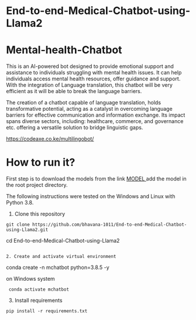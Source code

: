 # End-to-end-Medical-Chatbot-using-Llama2
# Mental-health-Chatbot 
This is an AI-powered bot designed to provide emotional support and assistance to individuals struggling with mental health issues. 
It can help individuals access mental health resources, offer guidance and support. 
With the integration of Language translation, this chatbot will be very efficient as it will be able to break the language barriers. 

The creation of a chatbot capable of language translation, holds transformative potential, acting as a catalyst in overcoming language barriers for effective communication and information exchange. 
Its impact spans diverse sectors, including: healthcare, commerce, and governance etc. offering a versatile solution to bridge linguistic gaps.

https://codeaxe.co.ke/multilingobot/
# How to run it?

First step is to download the models from the link <a href="https://drive.google.com/drive/folders/1ybwgK1XNG1wd8As0m9vjMdQfHmD6E9uk?usp=sharing"> MODEL </a> add the model in the root project directory.

The following instructions were tested on the Windows and Linux with Python 3.8.

1. Clone this repository

```
git clone https://github.com/bhavana-1011/End-to-end-Medical-Chatbot-using-Llama2.git

```
cd End-to-end-Medical-Chatbot-using-Llama2
```

2. Create and activate virtual environment 

```
conda create -n mchatbot python=3.8.5 -y

on Windows system
```
 conda activate mchatbot
```
3. Install requirements

```
pip install -r requirements.txt
```